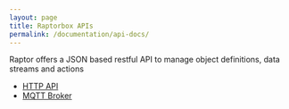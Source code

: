 ```yaml
---
layout: page
title: Raptorbox APIs
permalink: /documentation/api-docs/
---
```


Raptor offers a JSON based restful API to manage object definitions, data streams and actions

- [HTTP API](/documentation/api-docs/http)
- [MQTT Broker](/documentation/api-docs/mqtt)
